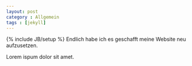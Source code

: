 ```yaml
---
layout: post
category : Allgemein 
tags : [jekyll]
---
```

{% include JB/setup %}
Endlich habe ich es geschafft meine Website neu aufzusetzen. 

Lorem ispum dolor sit amet. 
